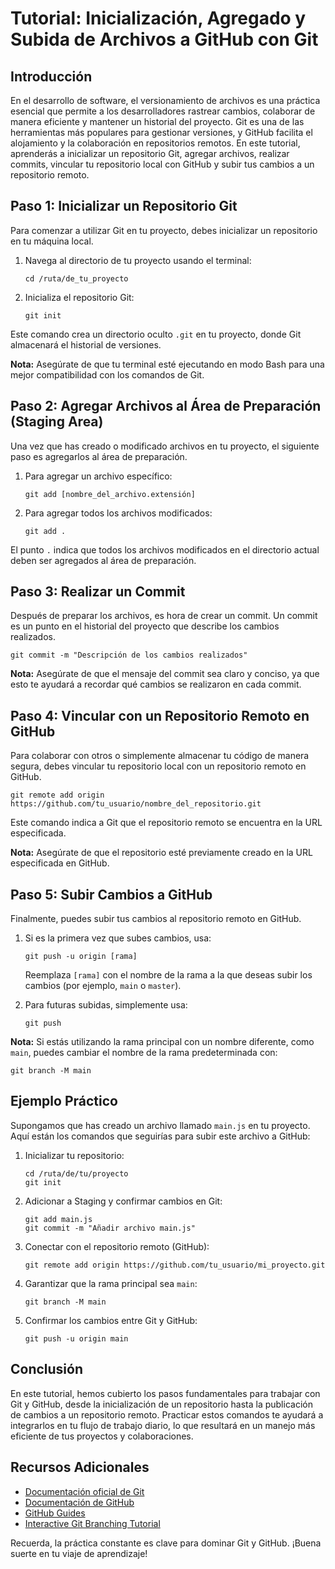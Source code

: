 # Tutorial: Inicialización, Agregado y Subida de Archivos a GitHub con Git

## Introducción

En el desarrollo de software, el versionamiento de archivos es una práctica esencial que permite a los desarrolladores rastrear cambios, colaborar de manera eficiente y mantener un historial del proyecto. Git es una de las herramientas más populares para gestionar versiones, y GitHub facilita el alojamiento y la colaboración en repositorios remotos. En este tutorial, aprenderás a inicializar un repositorio Git, agregar archivos, realizar commits, vincular tu repositorio local con GitHub y subir tus cambios a un repositorio remoto.

## Paso 1: Inicializar un Repositorio Git

Para comenzar a utilizar Git en tu proyecto, debes inicializar un repositorio en tu máquina local.

1. Navega al directorio de tu proyecto usando el terminal:
   ```
   cd /ruta/de_tu_proyecto
   ```
2. Inicializa el repositorio Git:
   ```
   git init
   ```

Este comando crea un directorio oculto `.git` en tu proyecto, donde Git almacenará el historial de versiones.

**Nota:** Asegúrate de que tu terminal esté ejecutando en modo Bash para una mejor compatibilidad con los comandos de Git.

## Paso 2: Agregar Archivos al Área de Preparación (Staging Area)

Una vez que has creado o modificado archivos en tu proyecto, el siguiente paso es agregarlos al área de preparación.

1. Para agregar un archivo específico:
   ```
   git add [nombre_del_archivo.extensión]
   ```
2. Para agregar todos los archivos modificados:
   ```
   git add .
   ```

El punto `.` indica que todos los archivos modificados en el directorio actual deben ser agregados al área de preparación.

## Paso 3: Realizar un Commit

Después de preparar los archivos, es hora de crear un commit. Un commit es un punto en el historial del proyecto que describe los cambios realizados.

```
git commit -m "Descripción de los cambios realizados"
```

**Nota:** Asegúrate de que el mensaje del commit sea claro y conciso, ya que esto te ayudará a recordar qué cambios se realizaron en cada commit.

## Paso 4: Vincular con un Repositorio Remoto en GitHub

Para colaborar con otros o simplemente almacenar tu código de manera segura, debes vincular tu repositorio local con un repositorio remoto en GitHub.

```
git remote add origin https://github.com/tu_usuario/nombre_del_repositorio.git
```

Este comando indica a Git que el repositorio remoto se encuentra en la URL especificada.

**Nota:** Asegúrate de que el repositorio esté previamente creado en la URL especificada en GitHub.

## Paso 5: Subir Cambios a GitHub

Finalmente, puedes subir tus cambios al repositorio remoto en GitHub.

1. Si es la primera vez que subes cambios, usa:
   ```
   git push -u origin [rama]
   ```
   Reemplaza `[rama]` con el nombre de la rama a la que deseas subir los cambios (por ejemplo, `main` o `master`).

2. Para futuras subidas, simplemente usa:
   ```
   git push
   ```

**Nota:** Si estás utilizando la rama principal con un nombre diferente, como `main`, puedes cambiar el nombre de la rama predeterminada con:
```
git branch -M main
```

## Ejemplo Práctico

Supongamos que has creado un archivo llamado `main.js` en tu proyecto. Aquí están los comandos que seguirías para subir este archivo a GitHub:

1. Inicializar tu repositorio:
   ```
   cd /ruta/de/tu/proyecto
   git init
   ```

2. Adicionar a Staging y confirmar cambios en Git:
   ```
   git add main.js
   git commit -m "Añadir archivo main.js"
   ```

3. Conectar con el repositorio remoto (GitHub):
   ```
   git remote add origin https://github.com/tu_usuario/mi_proyecto.git
   ```

4. Garantizar que la rama principal sea `main`:
   ```
   git branch -M main
   ```

5. Confirmar los cambios entre Git y GitHub:
   ```
   git push -u origin main
   ```

## Conclusión

En este tutorial, hemos cubierto los pasos fundamentales para trabajar con Git y GitHub, desde la inicialización de un repositorio hasta la publicación de cambios a un repositorio remoto. Practicar estos comandos te ayudará a integrarlos en tu flujo de trabajo diario, lo que resultará en un manejo más eficiente de tus proyectos y colaboraciones.

## Recursos Adicionales

- [Documentación oficial de Git](https://git-scm.com/doc)
- [Documentación de GitHub](https://docs.github.com/)
- [GitHub Guides](https://guides.github.com/)
- [Interactive Git Branching Tutorial](https://learngitbranching.js.org/)

Recuerda, la práctica constante es clave para dominar Git y GitHub. ¡Buena suerte en tu viaje de aprendizaje!